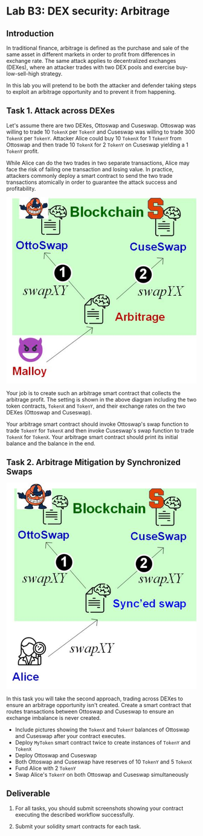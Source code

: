 Lab B3: DEX security: Arbitrage 
===

Introduction
---

In traditional finance, arbitrage is defined as the purchase and sale of the same asset in different markets in order to profit from differences in exchange rate. The same attack applies to decentralized exchanges (DEXes), where an attacker trades with two DEX pools and exercise buy-low-sell-high strategy. 

In this lab you will pretend to be both the attacker and defender taking steps to exploit an arbitrage opportunity and to prevent it from happening.

Task 1. Attack across DEXes
---

Let's assume there are two DEXes, Ottoswap and Cuseswap. Ottoswap was willing to trade 10 `TokenX` per `TokenY` and Cuseswap was willing to trade 300 `TokenX` per `TokenY`. Attacker Alice could buy 10 `TokenX` for 1 `TokenY` from Ottoswap and then trade 10 `TokenX` for 2 `TokenY` on Cuseswap yielding a 1 `TokenY` profit. 

While Alice can do the two trades in two separate transactions, Alice may  face the risk of failing one transaction and losing value. In practice, attackers commonly deploy a smart contract to send the two trade transactions atomically in order to guarantee the attack success and profitability. 

![AMM design diagram](lab-amm-abitrage.jpg)

Your job is to create such an arbitrage smart contract that collects the arbitrage profit. The setting is shown in the above diagram including the two token contracts, `TokenX` and `TokenY`, and their exchange rates on the two DEXes (Ottoswap and Cuseswap). 

Your arbitrage smart contract should invoke Ottoswap's swap function to trade `TokenY` for `TokenX` and then invoke Cuseswap's swap function to trade `TokenX` for `TokenX`. Your arbitrage smart contract should print its initial balance and the balance in the end.

Task 2. Arbitrage Mitigation by Synchronized Swaps
---


![AMM design diagram](lab-amm-abitrage-defense.jpg)

In this task you will take the second approach, trading across DEXes to ensure an arbitrage opportunity isn't created. Create a smart contract that routes transactions between Ottoswap and Cuseswap to ensure an exchange imbalance is never created.

- Include pictures showing the `TokenX` and `TokenY` balances of Ottoswap and Cuseswap after your contract executes.
- Deploy `MyToken` smart contract twice to create instances of `TokenY` and `TokenX`
- Deploy Ottoswap and Cuseswap 
- Both Ottoswap and Cuseswap have reserves of 10 `TokenY` and 5 `TokenX` 
- Fund Alice with 2 `TokenY`
- Swap Alice's `TokenY` on both Ottoswap and Cuseswap simultaneously
 
Deliverable
---

1. For all tasks, you should submit screenshots showing your contract executing the described workflow successfully.
 
2. Submit your solidity smart contracts for each task. 


